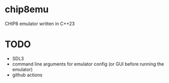 # chip8emu
CHIP8 emulator written in C++23

# TODO
- SDL3
- command line arguments for emulator config (or GUI before running the emulator)
- github actions
